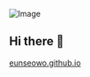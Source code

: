 ![Image](https://github.com/user-attachments/assets/1ce24a82-8167-4998-a06f-9051ecfa73dd)

## Hi there 👋

[eunseowo.github.io](eunseowo.github.io)


<!--
**eunseowo/eunseowo** is a ✨ _special_ ✨ repository because its `README.md` (this file) appears on your GitHub profile.

Here are some ideas to get you started:

- 🔭 I’m currently working on ...
- 🌱 I’m currently learning ...
- 👯 I’m looking to collaborate on ...
- 🤔 I’m looking for help with ...
- 💬 Ask me about ...
- 📫 How to reach me: ...
- 😄 Pronouns: ...
- ⚡ Fun fact: ...
-->
